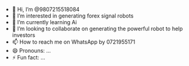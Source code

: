 - 👋 Hi, I’m @9807215518084
- 👀 I’m interested in generating forex signal robots
- 🌱 I’m currently learning Ai
- 💞️ I’m looking to collaborate on generating the powerful robot to help investors
- 📫 How to reach me on WhatsApp by 0721955171
- 😄 Pronouns: ...
- ⚡ Fun fact: ...

<!---
9807215518084/9807215518084 is a ✨ special ✨ repository because its `README.md` (this file) appears on your GitHub profile.
You can click the Preview link to take a look at your changes.
--->
